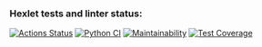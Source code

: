 ### Hexlet tests and linter status:
[![Actions Status](https://github.com/devdenh/python-project-52/workflows/hexlet-check/badge.svg)](https://github.com/devdenh/python-project-52/actions)
[![Python CI](https://github.com/devdenh/python-project-52/actions/workflows/pyci.yaml/badge.svg)](https://github.com/devdenh/python-project-52/actions/workflows/pyci.yaml)
[![Maintainability](https://api.codeclimate.com/v1/badges/dc9c40e2c07507c2bdff/maintainability)](https://codeclimate.com/github/devdenh/python-project-52/maintainability)
[![Test Coverage](https://api.codeclimate.com/v1/badges/dc9c40e2c07507c2bdff/test_coverage)](https://codeclimate.com/github/devdenh/python-project-52/test_coverage)
